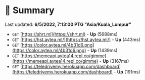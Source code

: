 # 📖 Summary
Last updated: **6/5/2022, 7:13:00 PTG "Asia/Kuala_Lumpur"**

- `GET` [https://shrt.ml](https://shrt.ml) - **Up** (5688ms)
- `GET` [https://hst.aytea.ml/](https://hst.aytea.ml/) - **Up** (443ms)
- `GET` [https://color.aytea.ml/4b31d6.png](https://color.aytea.ml/4b31d6.png) - **Up** (1439ms)
- `GET` [https://memeapi.aytea14.repl.co/gimme](https://memeapi.aytea14.repl.co/gimme) - **Up** (3167ms)
- `GET` [https://teledrivemy.herokuapp.com/dashboard](https://teledrivemy.herokuapp.com/dashboard) - **Up** (191ms)
